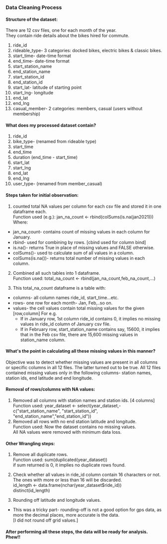 ### Data Cleaning Process

#### Structure of the dataset:  
There are 12 csv files, one for each month of the year.  
They contain ride details about the bikes hired for commute.

1. ride_id
2. rideable_type- 3 categories: docked bikes, electric bikes & classic bikes.
3. start_time- date-time format
4. end_time- date-time format
5. start_station_name
6. end_station_name
7. start_station_id
8. end_station_id
9. start_lat- latitude of starting point
10. start_lng- longitude 
11. end_lat
12. end_lng
13. casual_member- 2 categories: members, casual (users without membership)

#### What does my processed dataset contain?
1. ride_id
2. bike_type- (renamed from rideable type)
3. start_time
4. end_time
5. duration (end_time - start_time)
6. start_lat
7. start_lng
8. end_lat
9. end_lng
10. user_type- (renamed from member_casual)

#### Steps taken for initial observation:
1. counted total NA values per column for each csv file and stored it in one dataframe each.  
Function used (e.g.): jan_na_count <- rbind(colSums(is.na(jan2021)))  
Where: 
  * jan_na_count- contains count of missing values in each column for January.
  * rbind- used for combining by rows. [cbind used for column bind]
  * is.na()- returns True in place of missing values and FALSE otherwise.
  * colSums()- used to calculate sum of all values in a column.
  * colSums(is.na())- returns total number of missing values in each column.  

2. Combined all such tables into 1 dataframe.  
Function used: total_na_count <- rbind(jan_na_count,feb_na_count,...)  

3. This total_na_count dataframe is a table with:
  * columns- all column names ride_id, start_time...etc.
  * rows- one row for each month- Jan, Feb,..so on.
  * values- the cell values contain total missing values for the given [row,column]
  For e.g.
    * If in January row, 1st column ride_id contains 0, it implies no missing values in ride_id column of January csv file.
    * If in February row, start_station_name contains say, 15600, it implies that in the Feb csv file, there are 15,600 missing values in station_name column.  
    
#### What's the point in calculating all these missing values in this manner?
Objective was to detect whether missing values are present in all columns or specific columns in all 12 files. The latter turned out to be true. All 12 files contained missing values only in the following columns- station names, station ids, end latitude and end longitude.

#### Removal of rows/columns with NA values:
1. Removed all columns with station names and station ids. [4 columns]  
Function used: year_dataset <- select(year_dataset,-c("start_station_name",                         "start_station_id", "end_station_name","end_station_id"))
2. Removed all rows with no end station latitude and longitude.  
Function used: 
Now the dataset contains no missing values.  
All NA values were removed with minimum data loss. 

#### Other Wrangling steps:
1. Remove all duplicate rows.  
Function used: sum(duplicated(year_dataset))  
if sum returned is 0, it implies no duplicate rows found.  

2. Check whether all values in ride_id column contain 16 characters or not.  
The ones with more or less than 16 will be discarded.  
id_length <- data.frame(nchar(year_dataset$ride_id))  
distinct(id_length)  

3. Rounding off latitude and longitude values.
  * This was a tricky part- rounding-off is not a good option for gps data, as more the decimal places, more accurate is the data.  
  [I did not round off grid values.]

#### After performing all these steps, the data will be ready for analysis. Phew!!